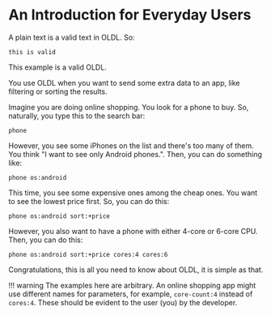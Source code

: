 <!--
 oldlspec (c) by Eray Erdin
 
 oldlspec is licensed under a
 Creative Commons Attribution-ShareAlike 4.0 International License.
 
 You should have received a copy of the license along with this
 work. If not, see <http://creativecommons.org/licenses/by-sa/4.0/>.
-->

# An Introduction for Everyday Users

A plain text is a valid text in OLDL. So:

```plain
this is valid
```

This example is a valid OLDL.

You use OLDL when you want to send some extra data to an app, like filtering or sorting the results.

Imagine you are doing online shopping. You look for a phone to buy. So, naturally, you type this to the search bar:

```plain
phone
```

However, you see some iPhones on the list and there's too many of them. You think "I want to see only Android phones.". Then, you can do something like:

```plain
phone os:android
```

This time, you see some expensive ones among the cheap ones. You want to see the lowest price first. So, you can do this:

```plain
phone os:android sort:+price
```

However, you also want to have a phone with either 4-core or 6-core CPU. Then, you can do this:

```plain
phone os:android sort:+price cores:4 cores:6
```

Congratulations, this is all you need to know about OLDL, it is simple as that.

!!! warning
    The examples here are arbitrary. An online shopping app might use different names for parameters, for example, `core-count:4` instead of `cores:4`. These should be evident to the user (you) by the developer.